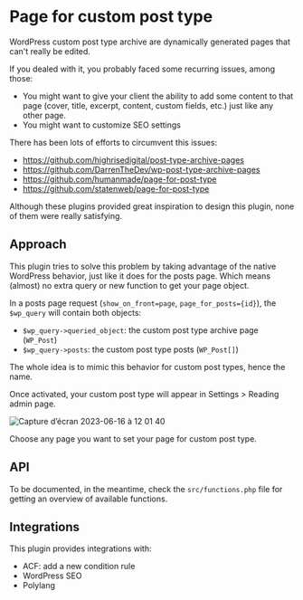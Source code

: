 # Page for custom post type

WordPress custom post type archive are dynamically generated pages that can't really be edited. 

If you dealed with it, you probably faced some recurring issues, among those:
- You might want to give your client the ability to add some content to that page (cover, title, excerpt, content, custom fields, etc.) just like any other page.
- You might want to customize SEO settings

There has been lots of efforts to circumvent this issues:
- https://github.com/highrisedigital/post-type-archive-pages
- https://github.com/DarrenTheDev/wp-post-type-archive-pages
- https://github.com/humanmade/page-for-post-type
- https://github.com/statenweb/page-for-post-type

Although these plugins provided great inspiration to design this plugin, none of them were really satisfying.

## Approach

This plugin tries to solve this problem by taking advantage of the native WordPress behavior, just like it does for the posts page. Which means (almost) no extra query or new function to get your page object.

In a posts page request (`show_on_front=page`, `page_for_posts={id}`), the `$wp_query` will contain both objects:
- `$wp_query->queried_object`: the custom post type archive page (`WP_Post`)
- `$wp_query->posts`: the custom post type posts (`WP_Post[]`)

The whole idea is to mimic this behavior for custom post types, hence the name.

Once activated, your custom post type will appear in Settings > Reading admin page.

![Capture d’écran 2023-06-16 à 12 01 40](https://github.com/nlemoine/page-for-custom-post-type/assets/2526939/c725b560-ef7c-468e-9607-ef1617154c1c)

Choose any page you want to set your page for custom post type.

## API

To be documented, in the meantime, check the `src/functions.php` file for getting an overview of available functions.

## Integrations

This plugin provides integrations with:
- ACF: add a new condition rule
- WordPress SEO
- Polylang
